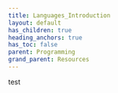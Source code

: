 ```yaml
---
title: Languages_Introduction
layout: default
has_children: true
heading_anchors: true
has_toc: false
parent: Programming
grand_parent: Resources
---
```

test